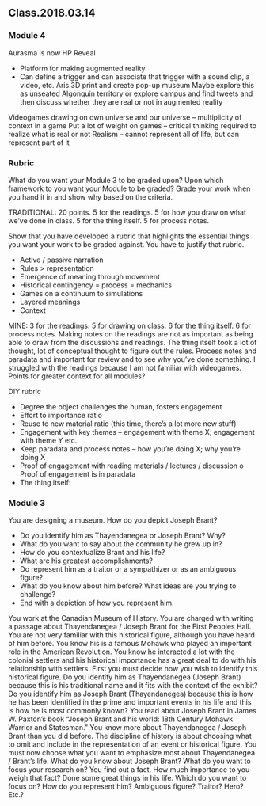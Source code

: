 ## Class.2018.03.14

### Module 4
Aurasma is now HP Reveal 
-	Platform for making augmented reality
-	Can define a trigger and can associate that trigger with a sound clip, a video, etc. 
Aris
3D print and create pop-up museum
Maybe explore this as unseated Algonquin territory or explore campus and find tweets and then discuss whether they are real or not in augmented reality

Videogames drawing on own universe and our universe – multiplicity of context in a game
Put a lot of weight on games – critical thinking required to realize what is real or not 
Realism – cannot represent all of life, but can represent part of it 

### Rubric
What do you want your Module 3 to be graded upon? Upon which framework to you want your Module to be graded?
Grade your work when you hand it in and show why based on the criteria. 

TRADITIONAL: 20 points. 5 for the readings. 5 for how you draw on what we’ve done in class. 5 for the thing itself. 5 for process notes. 

Show that you have developed a rubric that highlights the essential things you want your work to be graded against. You have to justify that rubric. 
-	Active / passive narration
-	Rules > representation
-	Emergence of meaning through movement
-	Historical contingency = process = mechanics
-	Games on a continuum to simulations
-	Layered meanings
-	Context

MINE: 3 for the readings. 5 for drawing on class. 6 for the thing itself. 6 for process notes.
Making notes on the readings are not as important as being able to draw from the discussions and readings. The thing itself took a lot of thought, lot of conceptual thought to figure out the rules. Process notes and paradata and important for review and to see why you’ve done something. 
I struggled with the readings because I am not familiar with videogames. 
Points for greater context for all modules?

DIY rubric
-	Degree the object challenges the human, fosters engagement
-	Effort to importance ratio
-	Reuse to new material ratio (this time, there’s a lot more new stuff)
-	Engagement with key themes – engagement with theme X; engagement with theme Y etc. 
-	Keep paradata and process notes – how you’re doing X; why you’re doing X
-	Proof of engagement with reading materials / lectures / discussion
o	Proof of engagement is in paradata
-	The thing itself: 

### Module 3 
You are designing a museum. How do you depict Joseph Brant?
-	Do you identify him as Thayendanegea or Joseph Brant? Why?
-	What do you want to say about the community he grew up in?
-	How do you contextualize Brant and his life?
-	What are his greatest accomplishments?
-	Do represent him as a traitor or a sympathizer or as an ambiguous figure?
-	What do you know about him before? What ideas are you trying to challenge?
-	End with a depiction of how you represent him.

You work at the Canadian Museum of History. You are charged with writing a passage about Thayendanegea / Joseph Brant for the First Peoples Hall. You are not very familiar with this historical figure, although you have heard of him before. You know his is a famous Mohawk who played an important role in the American Revolution. You know he interacted a lot with the colonial settlers and his historical importance has a great deal to do with his relationship with settlers. 
First you must decide how you wish to identify this historical figure. Do you identify him as Thayendanegea (Joseph Brant) because this is his traditional name and it fits with the context of the exhibit? Do you identify him as Joseph Brant (Thayendanegea) because this is how he has been identified in the prime and important events in his life and this is how he is most commonly known?
You read about Joseph Brant in James W. Paxton’s book “Joseph Brant and his world: 18th Century Mohawk Warrior and Statesman.” You know more about Thayendanegea / Joseph Brant than you did before. 
The discipline of history is about choosing what to omit and include in the representation of an event or historical figure. You must now choose what you want to emphasize most about Thayendanegea / Brant’s life. 
What do you know about Joseph Brant? What do you want to focus your research on?
You find out a fact. How much importance to you weigh that fact?
Done some great things in his life. Which do you want to focus on?
How do you represent him? Ambiguous figure? Traitor? Hero? Etc.?


